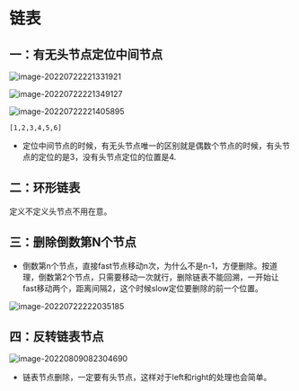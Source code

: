 # 链表

## 一：有无头节点定位中间节点



![image-20220722221331921](https://zhanghao1004.oss-cn-hangzhou.aliyuncs.com/image-20220722221331921.png)







![image-20220722221349127](https://zhanghao1004.oss-cn-hangzhou.aliyuncs.com/image-20220722221349127.png)

![image-20220722221405895](https://zhanghao1004.oss-cn-hangzhou.aliyuncs.com/image-20220722221405895.png)

```
[1,2,3,4,5,6]
```

+ 定位中间节点的时候，有无头节点唯一的区别就是偶数个节点的时候，有头节点的定位的是3，没有头节点定位的位置是4.



## 二：环形链表

定义不定义头节点不用在意。

## 三：删除倒数第N个节点

+ 倒数第n个节点，直接fast节点移动n次，为什么不是n-1，方便删除。按道理，倒数第2个节点，只需要移动一次就行，删除链表不能回溯，一开始让fast移动两个，距离间隔2，这个时候slow定位要删除的前一个位置。

![image-20220722222035185](https://zhanghao1004.oss-cn-hangzhou.aliyuncs.com/image-20220722222035185.png)



## 四：反转链表节点

![image-20220809082304690](https://zhanghao1004.oss-cn-hangzhou.aliyuncs.com/image-20220809082304690.png)

+ 链表节点删除，一定要有头节点，这样对于left和right的处理也会简单。